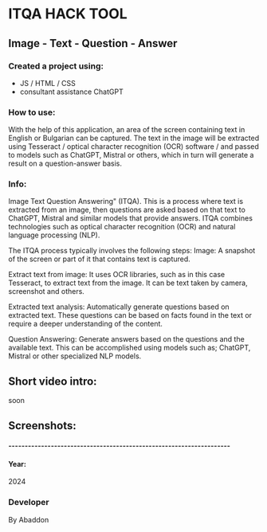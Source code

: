 # ITQA HACK TOOL
## Image - Text - Question - Answer

### Created a project using:
+ JS / HTML / CSS
+ consultant assistance ChatGPT

### How to use:
With the help of this application, an area of ​​the screen containing text in English or Bulgarian can be captured. The text in the image will be extracted using Tesseract / optical character recognition (OCR) software / and passed to models such as ChatGPT, Mistral or others, which in turn will generate a result on a question-answer basis.

### Info:
Image Text Question Answering" (ITQA). This is a process where text is extracted from an image, then questions are asked based on that text to ChatGPT, Mistral and similar models that provide answers. ITQA combines technologies such as optical character recognition (OCR) and natural language processing (NLP).

The ITQA process typically involves the following steps:
Image:
A snapshot of the screen or part of it that contains text is captured.

Extract text from image:
It uses OCR libraries, such as in this case Tesseract, to extract text from the image. It can be text taken by camera, screenshot and others.

Extracted text analysis:
Automatically generate questions based on extracted text. These questions can be based on facts found in the text or require a deeper understanding of the content.

Question Answering:
Generate answers based on the questions and the available text.
This can be accomplished using models such as; ChatGPT, Mistral or other specialized NLP models.


## Short video intro:
soon

## Screenshots:

#### --------------------------------------------------------------------


#### Year:
2024

### Developer
By Abaddon















